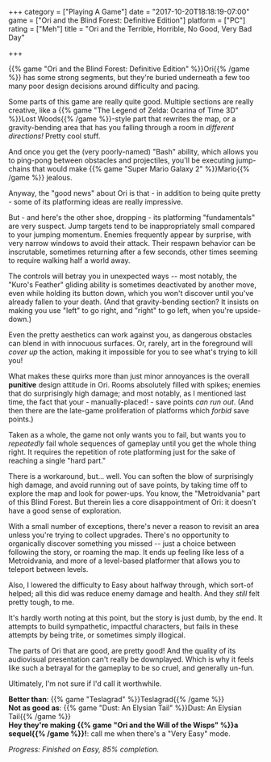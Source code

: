+++
category = ["Playing A Game"]
date = "2017-10-20T18:18:19-07:00"
game = ["Ori and the Blind Forest: Definitive Edition"]
platform = ["PC"]
rating = ["Meh"]
title = "Ori and the Terrible, Horrible, No Good, Very Bad Day"

+++

{{% game "Ori and the Blind Forest: Definitive Edition" %}}Ori{{% /game %}} has some strong segments, but they're buried underneath a few too many poor design decisions around difficulty and pacing.

Some parts of this game are really quite good.  Multiple sections are really creative, like a {{% game "The Legend of Zelda: Ocarina of Time 3D" %}}Lost Woods{{% /game %}}-style part that rewrites the map, or a gravity-bending area that has you falling through a room in <i>different directions!</i>  Pretty cool stuff.

And once you get the (very poorly-named) "Bash" ability, which allows you to ping-pong between obstacles and projectiles, you'll be executing jump-chains that would make {{% game "Super Mario Galaxy 2" %}}Mario{{% /game %}} jealous.

Anyway, the "good news" about Ori is that - in addition to being quite pretty - some of its platforming ideas are really impressive.

But - and here's the other shoe, dropping - its platforming "fundamentals" are very suspect.  Jump targets tend to be inappropriately small compared to your jumping momentum.  Enemies frequently appear by surprise, with very narrow windows to avoid their attack.  Their respawn behavior can be inscrutable, sometimes returning after a few seconds, other times seeming to require walking half a world away.

The controls will betray you in unexpected ways -- most notably, the "Kuro's Feather" gliding ability is sometimes deactivated by another move, even while holding its button down, which you won't discover until you've already fallen to your death.  (And that gravity-bending section?  It insists on making you use "left" to go right, and "right" to go left, when you're upside-down.)

Even the pretty aesthetics can work against you, as dangerous obstacles can blend in with innocuous surfaces.  Or, rarely, art in the foreground will <i>cover up</i> the action, making it impossible for you to see what's trying to kill you!

What makes these quirks more than just minor annoyances is the overall <b>punitive</b> design attitude in Ori.  Rooms absolutely filled with spikes; enemies that do surprisingly high damage; and most notably, as I mentioned last time, the fact that your - manually-placed! - save points <i>can run out</i>.  (And then there are the late-game proliferation of platforms which <i>forbid</i> save points.)

Taken as a whole, the game not only wants you to fail, but wants you to <i>repeatedly</i> fail whole sequences of gameplay until you get the whole thing right.  It requires the repetition of rote platforming just for the sake of reaching a single "hard part."

There is a workaround, but... well.  You can soften the blow of surprisingly high damage, and avoid running out of save points, by taking time off to explore the map and look for power-ups.  You know, the "Metroidvania" part of this Blind Forest.  But therein lies a core disappointment of Ori: it doesn't have a good sense of exploration.

With a small number of exceptions, there's never a reason to revisit an area unless you're trying to collect upgrades.  There's no opportunity to organically discover something you missed -- just a choice between following the story, or roaming the map.  It ends up feeling like less of a Metroidvania, and more of a level-based platformer that allows you to teleport between levels.

Also, I lowered the difficulty to Easy about halfway through, which sort-of helped; all this did was reduce enemy damage and health.  And they <i>still</i> felt pretty tough, to me.

It's hardly worth noting at this point, but the story is just dumb, by the end.  It attempts to build sympathetic, impactful characters, but fails in these attempts by being trite, or sometimes simply illogical.

The parts of Ori that are good, are pretty good!  And the quality of its audiovisual presentation can't really be downplayed.  Which is why it feels like such a betrayal for the gameplay to be so cruel, and generally un-fun.

Ultimately, I'm not sure if I'd call it worthwhile.

<b>Better than</b>: {{% game "Teslagrad" %}}Teslagrad{{% /game %}}  
<b>Not as good as</b>: {{% game "Dust: An Elysian Tail" %}}Dust: An Elysian Tail{{% /game %}}  
<b>Hey they're making {{% game "Ori and the Will of the Wisps" %}}a sequel{{% /game %}}!</b>: call me when there's a "Very Easy" mode.

<i>Progress: Finished on Easy, 85% completion.</i>
